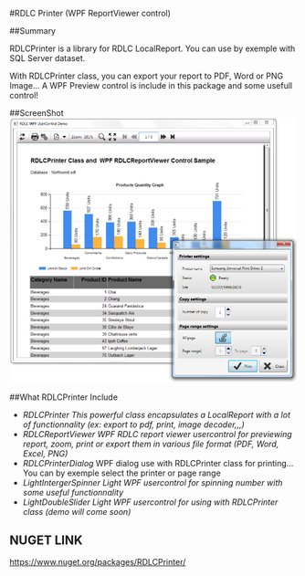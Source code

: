 #RDLC Printer (WPF ReportViewer control)

##Summary

RDLCPrinter is a library for RDLC LocalReport. You can use by exemple with SQL Server dataset.

With RDLCPrinter class, you can export your report to PDF, Word or PNG Image... A WPF Preview control is include in this package and some usefull control!

##ScreenShot
![example](RDLCPrinterDemo.png?raw=true)

##What RDLCPrinter Include
* *RDLCPrinter* _This powerful class encapsulates a LocalReport with a lot of functionnality (ex: export to pdf, print, image decoder,,,)_
* *RDLCReportViewer* _WPF RDLC report viewer usercontrol for previewing report, zoom, print or export them in various file format (PDF, Word, Excel, PNG)_
* *RDLCPrinterDialog* WPF dialog use with RDLCPrinter class for printing... You can by exemple select the printer or page range
* *LightIntergerSpinner* _Light WPF usercontrol for spinning number with some useful functionnality_
* *LightDoubleSlider* _Light WPF usercontrol for using with RDLCPrinter class *(demo will come soon)*_

## NUGET LINK
https://www.nuget.org/packages/RDLCPrinter/
